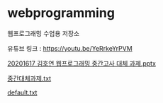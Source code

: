 # webprogramming
웹프로그래밍 수업용 저장소

유튜브 링크 : https://youtu.be/YeRrkeYrPVM

[20201617 김호연 웹프로그래밍 중간고사 대체 과제.pptx](https://github.com/rlaghdus/webprogramming/files/11593943/20201617.pptx)

[중간대체과제.txt](https://github.com/rlaghdus/webprogramming/files/11593951/default.txt)

[default.txt](https://github.com/rlaghdus/webprogramming/files/11597377/default.txt)
